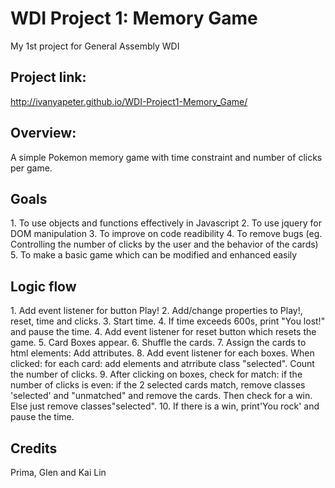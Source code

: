 <h1>WDI Project 1: Memory Game</h1>
<p>My 1st project for General Assembly WDI</p>

<h2>Project link:</h2>

http://ivanyapeter.github.io/WDI-Project1-Memory_Game/

<h2>Overview:</h2>

A simple Pokemon memory game with time constraint and number of clicks per game.

<h2>Goals</h2>
1. To use objects and functions effectively in Javascript 
2. To use jquery for DOM manipulation
3. To improve on code readibility
4. To remove bugs (eg. Controlling the number of clicks by the user and the behavior of the cards)
5. To make a basic game which can be modified and enhanced easily

<h2>Logic flow</h2>
1.  Add event listener for button Play!
2.  Add/change properties to Play!, reset, time and clicks.
3.  Start time.
4.  If time exceeds 600s, print "You lost!" and pause the time. 
4.  Add event listener for reset button which resets the game.
5.  Card Boxes appear.
6.  Shuffle the cards.
7.  Assign the cards to html elements: Add attributes.
8.  Add event listener for each boxes. When clicked: for each card: add elements and atrribute class "selected". Count the number
    of clicks. 
9.  After clicking on boxes, check for match: if the number of clicks is even: if the 2 selected cards match, remove classes 'selected'
    and "unmatched" and remove the cards. Then check for a win. Else just remove classes"selected". 
10. If there is a win, print'You rock' and pause the time. 
   

<h2>Credits</h2>
Prima, Glen and Kai Lin

